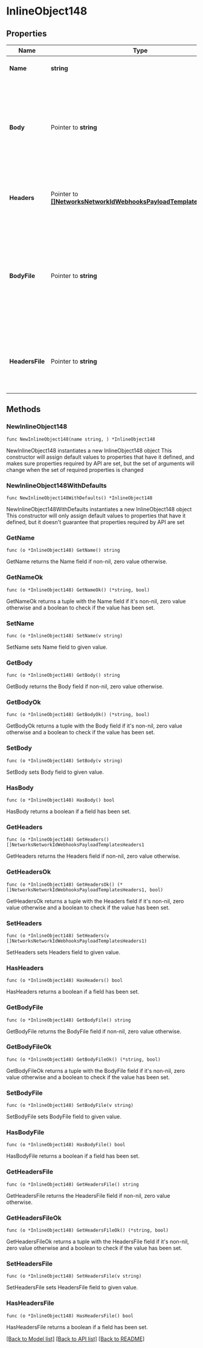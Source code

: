 # InlineObject148

## Properties

Name | Type | Description | Notes
------------ | ------------- | ------------- | -------------
**Name** | **string** | The name of the new template | 
**Body** | Pointer to **string** | The liquid template used for the body of the webhook message. Either &#x60;body&#x60; or &#x60;bodyFile&#x60; must be specified. | [optional] 
**Headers** | Pointer to [**[]NetworksNetworkIdWebhooksPayloadTemplatesHeaders1**](NetworksNetworkIdWebhooksPayloadTemplatesHeaders1.md) | The liquid template used with the webhook headers. | [optional] 
**BodyFile** | Pointer to **string** | A file containing liquid template used for the body of the webhook message. Either &#x60;body&#x60; or &#x60;bodyFile&#x60; must be specified. | [optional] 
**HeadersFile** | Pointer to **string** | A file containing the liquid template used with the webhook headers. | [optional] 

## Methods

### NewInlineObject148

`func NewInlineObject148(name string, ) *InlineObject148`

NewInlineObject148 instantiates a new InlineObject148 object
This constructor will assign default values to properties that have it defined,
and makes sure properties required by API are set, but the set of arguments
will change when the set of required properties is changed

### NewInlineObject148WithDefaults

`func NewInlineObject148WithDefaults() *InlineObject148`

NewInlineObject148WithDefaults instantiates a new InlineObject148 object
This constructor will only assign default values to properties that have it defined,
but it doesn't guarantee that properties required by API are set

### GetName

`func (o *InlineObject148) GetName() string`

GetName returns the Name field if non-nil, zero value otherwise.

### GetNameOk

`func (o *InlineObject148) GetNameOk() (*string, bool)`

GetNameOk returns a tuple with the Name field if it's non-nil, zero value otherwise
and a boolean to check if the value has been set.

### SetName

`func (o *InlineObject148) SetName(v string)`

SetName sets Name field to given value.


### GetBody

`func (o *InlineObject148) GetBody() string`

GetBody returns the Body field if non-nil, zero value otherwise.

### GetBodyOk

`func (o *InlineObject148) GetBodyOk() (*string, bool)`

GetBodyOk returns a tuple with the Body field if it's non-nil, zero value otherwise
and a boolean to check if the value has been set.

### SetBody

`func (o *InlineObject148) SetBody(v string)`

SetBody sets Body field to given value.

### HasBody

`func (o *InlineObject148) HasBody() bool`

HasBody returns a boolean if a field has been set.

### GetHeaders

`func (o *InlineObject148) GetHeaders() []NetworksNetworkIdWebhooksPayloadTemplatesHeaders1`

GetHeaders returns the Headers field if non-nil, zero value otherwise.

### GetHeadersOk

`func (o *InlineObject148) GetHeadersOk() (*[]NetworksNetworkIdWebhooksPayloadTemplatesHeaders1, bool)`

GetHeadersOk returns a tuple with the Headers field if it's non-nil, zero value otherwise
and a boolean to check if the value has been set.

### SetHeaders

`func (o *InlineObject148) SetHeaders(v []NetworksNetworkIdWebhooksPayloadTemplatesHeaders1)`

SetHeaders sets Headers field to given value.

### HasHeaders

`func (o *InlineObject148) HasHeaders() bool`

HasHeaders returns a boolean if a field has been set.

### GetBodyFile

`func (o *InlineObject148) GetBodyFile() string`

GetBodyFile returns the BodyFile field if non-nil, zero value otherwise.

### GetBodyFileOk

`func (o *InlineObject148) GetBodyFileOk() (*string, bool)`

GetBodyFileOk returns a tuple with the BodyFile field if it's non-nil, zero value otherwise
and a boolean to check if the value has been set.

### SetBodyFile

`func (o *InlineObject148) SetBodyFile(v string)`

SetBodyFile sets BodyFile field to given value.

### HasBodyFile

`func (o *InlineObject148) HasBodyFile() bool`

HasBodyFile returns a boolean if a field has been set.

### GetHeadersFile

`func (o *InlineObject148) GetHeadersFile() string`

GetHeadersFile returns the HeadersFile field if non-nil, zero value otherwise.

### GetHeadersFileOk

`func (o *InlineObject148) GetHeadersFileOk() (*string, bool)`

GetHeadersFileOk returns a tuple with the HeadersFile field if it's non-nil, zero value otherwise
and a boolean to check if the value has been set.

### SetHeadersFile

`func (o *InlineObject148) SetHeadersFile(v string)`

SetHeadersFile sets HeadersFile field to given value.

### HasHeadersFile

`func (o *InlineObject148) HasHeadersFile() bool`

HasHeadersFile returns a boolean if a field has been set.


[[Back to Model list]](../README.md#documentation-for-models) [[Back to API list]](../README.md#documentation-for-api-endpoints) [[Back to README]](../README.md)


